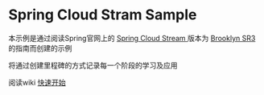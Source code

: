 # Spring Cloud Stram Sample

本示例是通过阅读Spring官网上的 [ Spring Cloud Stream ](http://cloud.spring.io/spring-cloud-stream/) 版本为 [Brooklyn SR3](http://docs.spring.io/spring-cloud-stream/docs/Brooklyn.SR3/reference/htmlsingle/) 的指南而创建的示例

将通过创建里程碑的方式记录每一个阶段的学习及应用

阅读wiki [快速开始](https://github.com/wzz-code/cloud-steam-sample/wiki/Quick-Start)

